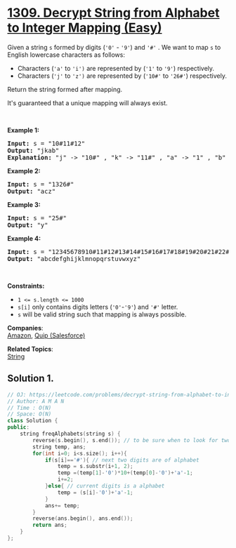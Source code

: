 # [1309. Decrypt String from Alphabet to Integer Mapping (Easy)](https://leetcode.com/problems/decrypt-string-from-alphabet-to-integer-mapping/)

<p>Given a string <code>s</code> formed by digits (<code>'0'</code> - <code>'9'</code>)&nbsp;and <code>'#'</code>&nbsp;.&nbsp;We want to map <code>s</code> to English lowercase characters as follows:</p>

<ul>
	<li>Characters (<code>'a'</code> to <code>'i')</code> are&nbsp;represented by&nbsp;(<code>'1'</code> to&nbsp;<code>'9'</code>)&nbsp;respectively.</li>
	<li>Characters (<code>'j'</code> to <code>'z')</code> are represented by (<code>'10#'</code>&nbsp;to&nbsp;<code>'26#'</code>)&nbsp;respectively.&nbsp;</li>
</ul>

<p>Return the string formed after mapping.</p>

<p>It's guaranteed that a unique mapping will always exist.</p>

<p>&nbsp;</p>
<p><strong>Example 1:</strong></p>

<pre><strong>Input:</strong> s = "10#11#12"
<strong>Output:</strong> "jkab"
<strong>Explanation:</strong> "j" -&gt; "10#" , "k" -&gt; "11#" , "a" -&gt; "1" , "b" -&gt; "2".
</pre>

<p><strong>Example 2:</strong></p>

<pre><strong>Input:</strong> s = "1326#"
<strong>Output:</strong> "acz"
</pre>

<p><strong>Example 3:</strong></p>

<pre><strong>Input:</strong> s = "25#"
<strong>Output:</strong> "y"
</pre>

<p><strong>Example 4:</strong></p>

<pre><strong>Input:</strong> s = "12345678910#11#12#13#14#15#16#17#18#19#20#21#22#23#24#25#26#"
<strong>Output:</strong> "abcdefghijklmnopqrstuvwxyz"
</pre>

<p>&nbsp;</p>
<p><strong>Constraints:</strong></p>

<ul>
	<li><code>1 &lt;= s.length &lt;= 1000</code></li>
	<li><code>s[i]</code> only contains digits letters (<code>'0'</code>-<code>'9'</code>) and <code>'#'</code>&nbsp;letter.</li>
	<li><code>s</code> will be valid string&nbsp;such that mapping is always possible.</li>
</ul>


**Companies**:  
[Amazon](https://leetcode.com/company/amazon), [Quip (Salesforce)](https://leetcode.com/company/quip)

**Related Topics**:  
[String](https://leetcode.com/tag/string/)

## Solution 1.

```cpp
// OJ: https://leetcode.com/problems/decrypt-string-from-alphabet-to-integer-mapping/
// Author: A M A N
// Time : O(N)
// Space: O(N)
class Solution {
public:
    string freqAlphabets(string s) {
        reverse(s.begin(), s.end()); // to be sure when to look for two digits and when for one 
        string temp, ans;
        for(int i=0; i<s.size(); i++){
            if(s[i]=='#'){ // next two digits are of alphabet
                temp = s.substr(i+1, 2);
                temp =(temp[1]-'0')*10+(temp[0]-'0')+'a'-1;
                i+=2;
            }else{ // current digits is a alphabet
                temp = (s[i]-'0')+'a'-1;
            }
            ans+= temp;
        }
        reverse(ans.begin(), ans.end());
        return ans;
    }
};
```